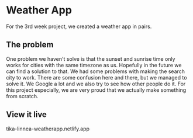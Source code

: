 # Weather App

For the 3rd week project, we created a weather app in pairs. 

## The problem

One problem we haven't solve is that the sunset and sunrise time only works for cities with the same timezone as us. Hopefully in the future we can find a solution to that. 
We had some problems with making the search city to work. There are some confusion here and there, but we managed to solve it. We Google a lot and we also try to see how other people do it. For this project especially, we are very proud that we actually make something from scratch. 

## View it live

tika-linnea-weatherapp.netlify.app
